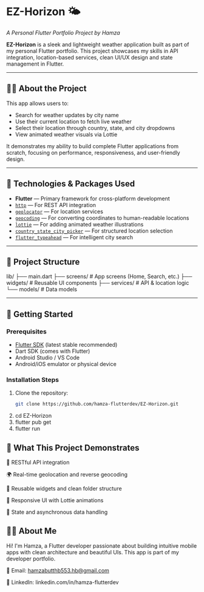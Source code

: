 # EZ-Horizon 🌤️  
*A Personal Flutter Portfolio Project by Hamza*

**EZ-Horizon** is a sleek and lightweight weather application built as part of my personal Flutter portfolio. This project showcases my skills in API integration, location-based services, clean UI/UX design and state management in Flutter.

---

## 👨‍💻 About the Project

This app allows users to:  
- Search for weather updates by city name  
- Use their current location to fetch live weather  
- Select their location through country, state, and city dropdowns  
- View animated weather visuals via Lottie  

It demonstrates my ability to build complete Flutter applications from scratch, focusing on performance, responsiveness, and user-friendly design.

---

## 🔧 Technologies & Packages Used

- **Flutter** — Primary framework for cross-platform development  
- [`http`](https://pub.dev/packages/http) — For REST API integration  
- [`geolocator`](https://pub.dev/packages/geolocator) — For location services  
- [`geocoding`](https://pub.dev/packages/geocoding) — For converting coordinates to human-readable locations  
- [`lottie`](https://pub.dev/packages/lottie) — For adding animated weather illustrations  
- [`country_state_city_picker`](https://pub.dev/packages/country_state_city_picker) — For structured location selection  
- [`flutter_typeahead`](https://pub.dev/packages/flutter_typeahead) — For intelligent city search  

---

## 📁 Project Structure

lib/
├── main.dart
├── screens/            # App screens (Home, Search, etc.)
├── widgets/            # Reusable UI components
├── services/           # API & location logic
└── models/             # Data models

---

## 🚀 Getting Started

### Prerequisites

- [Flutter SDK](https://flutter.dev/docs/get-started/install) (latest stable recommended)  
- Dart SDK (comes with Flutter)  
- Android Studio / VS Code  
- Android/iOS emulator or physical device  

### Installation Steps

1. Clone the repository:
   ```bash
   git clone https://github.com/hamza-flutterdev/EZ-Horizon.git
2.   cd EZ-Horizon
3.   flutter pub get
4.   flutter run

## 🎯 What This Project Demonstrates

📡 RESTful API integration

🌍 Real-time geolocation and reverse geocoding

🧩 Reusable widgets and clean folder structure

📱 Responsive UI with Lottie animations

🧠 State and asynchronous data handling

## 🙋‍♂️ About Me

Hi! I'm Hamza, a Flutter developer passionate about building intuitive mobile apps with clean architecture and beautiful UIs.
This app is part of my developer portfolio.

📧 Email: hamzabutthb553.hb@gmail.com

💼 LinkedIn: linkedin.com/in/hamza-flutterdev

